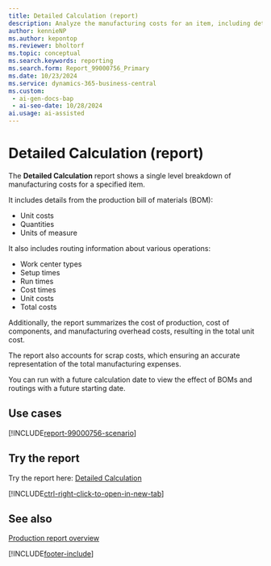 ```yaml
---
title: Detailed Calculation (report)
description: Analyze the manufacturing costs for an item, including details from bills of materials, routing operations, and associated expenses. Scrap costs are accounted for, which gives you an accurate total cost for producing items.
author: kennieNP
ms.author: kepontop
ms.reviewer: bholtorf
ms.topic: conceptual
ms.search.keywords: reporting
ms.search.form: Report_99000756_Primary
ms.date: 10/23/2024
ms.service: dynamics-365-business-central
ms.custom:
 - ai-gen-docs-bap
 - ai-seo-date: 10/28/2024
ai.usage: ai-assisted
---
```


# Detailed Calculation (report)

The **Detailed Calculation** report shows a single level breakdown of manufacturing costs for a specified item.

It includes details from the production bill of materials (BOM):

* Unit costs
* Quantities
* Units of measure

It also includes routing information about various operations:

* Work center types
* Setup times
* Run times
* Cost times
* Unit costs
* Total costs

Additionally, the report summarizes the cost of production, cost of components, and manufacturing overhead costs, resulting in the total unit cost.

The report also accounts for scrap costs, which ensuring an accurate representation of the total manufacturing expenses.

You can run with a future calculation date to view the effect of BOMs and routings with a future starting date.

## Use cases

[!INCLUDE[report-99000756-scenario](../includes/report-99000756-scenario-include.md)]

<!-- 

Prompt

Below is a report in an ERP system. Provide 3-4 use cases for different personas working with fixed asset management or finance for fixed assets.

Format like this:    
  
As a <persona>, use the report to    
* use case 1  
* use case 2    

Do not capitalize the persona names. 

Do not start lines with "Use the data to"

## Report name
Detailed Calculation

## Report description
Shows a cost list per item taking into account the scrap.

### What the report does
The *Detailed Calculation* report shows a single level detailed breakdown of manufacturing costs for any specified item.
It includes Production BOM details such as unit costs, quantities, and units of measure, along with Routing information that details various operations, specifying work centre types, setup times, run times, cost times, unit costs, and total costs. 
Additionally, it summarizes the cost of production, cost of components, and manufacturing overhead costs, resulting in the total unit cost. 
The report also accounts for scrap costs, ensuring an accurate representation of the total manufacturing expenses.
You can run with a future calculation date to view the impact of BOMs and Routings with a future starting date.

### Use cases
Analyse the manufacturing costs for an item, including Production BOM details, Routing operations, and associated expenses. Scrap costs are accounted for, providing an accurate total cost for producing the item.

Please include your data sources and URLs

-->

## Try the report

Try the report here: [Detailed Calculation](https://businesscentral.dynamics.com?report=99000756)

[!INCLUDE[ctrl-right-click-to-open-in-new-tab](../includes/ctrl-right-click-to-open-in-new-tab.md)]

## See also

[Production report overview](../production-reports.md)

[!INCLUDE[footer-include](../includes/footer-banner.md)]